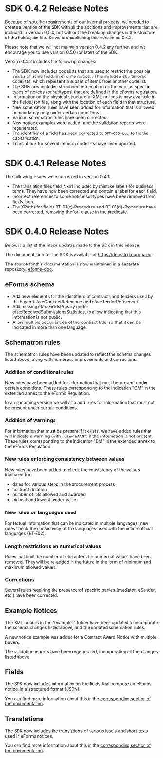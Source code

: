 # SDK 0.4.2 Release Notes

Because of specific requirements of our internal projects, we needed to create a version of the SDK with all the additions and improvements that are included in version 0.5.0, but without the breaking changes in the structure of the fields.json file. So we are publishing this version as 0.4.2.

Please note that we will not maintain version 0.4.2 any further, and we encourage you to use version 0.5.0 (or later) of the SDK.

Version 0.4.2 includes the following changes:

* The SDK now includes codelists that are used to restrict the possible values of some fields in eForms notices. This includes also tailored codelists, which represent a subset of items from another codelist.
* The SDK now includes structured information on the various specific types of notices (or subtypes) that are defined in the eForms regulation.
* Information on the physical structure of XML notices is now available in the fields.json file, along with the location of each field in that structure.
* New schematron rules have been added for information that is allowed or mandatory only under certain conditions.
* Various schematron rules have been corrected.
* New notice examples were added, and the validation reports were regenerated.
* The identifier of a field has been corrected to `OPT-050-Lot`, to fix the capitalisation.
* Translations for several items in codelists have been updated.


# SDK 0.4.1 Release Notes

The following issues were corrected in version 0.4.1:

* The translation files field_*.xml included by mistake labels for business terms. They have now been corrected and contain a label for each field.
* Incorrect references to some notice subtypes have been removed from fields.json.
* The XPaths for fields BT-01(c)-Procedure and BT-01(d)-Procedure have been corrected, removing the 'or' clause in the predicate.


# SDK 0.4.0 Release Notes

Below is a list of the major updates made to the SDK in this release.

The documentation for the SDK is available at https://docs.ted.europa.eu.

The source for this documentation is now maintained in a separate repository: [eforms-doc](https://github.com/OP-TED/eforms-docs).


## eForms schema

* Add new elements for the identifiers of contracts and tenders used by the buyer (efac:ContractReference and efac:TenderReference).
* Add missing efac:FieldsPrivacy​ under efac:ReceivedSubmissionsStatistics, to allow indicating that this information is not public.
* Allow multiple occurrences of the contract title, so that it can be indicated in more than one language.


## Schematron rules
The schematron rules have been updated to reflect the schema changes listed above, along with numerous improvements and corrections.

### Addition of conditional rules
New rules have been added for information that must be present under certain conditions. These rules corresponding to the indication "CM" in the extended annex to the eForms Regulation.

In an upcoming version we will also add rules for information that must not be present under certain conditions.

### Addition of warnings
For information that must be present if it exists, we have added rules that will indicate a warning (with `role="WARN"`) if the information is not present. These rules corresponding to the indication "EM" in the extended annex to the eForms Regulation.

### New rules enforcing consistency between values
New rules have been added to check the consistency of the values indicated for:
* dates for various steps in the procurement process
* contract duration
* number of lots allowed and awarded
* highest and lowest tender value

### New rules on languages used
For textual information that can be indicated in multiple languages, new rules check the consistency of the languages used with the notice official languages (BT-702).

### Length restrictions on numerical values
Rules that limit the number of characters for numerical values have been removed. They will be re-added in the future in the form of minimum and maximum allowed values.

### Corrections
Several rules requiring the presence of specific parties (mediator, eSender, etc.) have been corrected.


## Example Notices
The XML notices in the "examples" folder have been updated to incorporate the schema changes listed above, and the updated schematron rules.

A new notice example was added for a Contract Award Notice with multiple buyers.

The validation reports have been regenerated, incorporating all the changes listed above.


## Fields
The SDK now includes information on the fields that compose an eForms notice, in a structured format (JSON).

You can find more information about this in the [corresponding section of the documentation](https://docs.ted.europa.eu/eforms/0.4.0/fields/).


## Translations
The SDK now includes the translations of various labels and short texts used in eForms notices.

You can find more information about this in the [corresponding section of the documentation](https://docs.ted.europa.eu/eforms/0.4.0/translations/).
